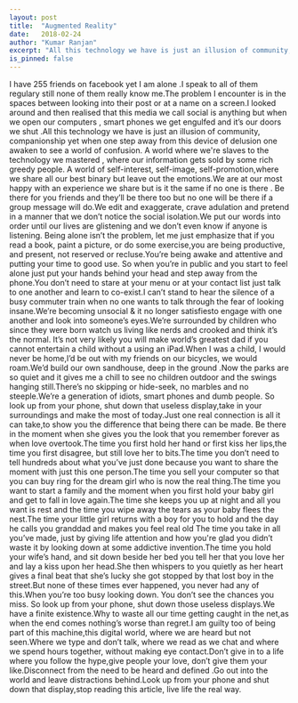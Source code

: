 ```yaml
---
layout: post
title:  "Augmented Reality"
date:   2018-02-24
author: "Kumar Ranjan"
excerpt: "All this technology we have is just an illusion of community, companionship yet when one step away from this device of delusion one awaken to see a world of confusion. "
is_pinned: false
---
```


I have 255 friends on facebook yet I am alone .I speak to all of them regulary still none of them really know me.The problem I encounter is in the spaces between looking into their post or at a name on a screen.I looked around and then realised that this media we call social is anything but when we open our computers , smart phones we get engulfed and it’s our doors we shut .All this technology we have is just an illusion of community, companionship yet when one step away from this device of delusion one awaken to see a world of confusion. A world where we're slaves to the technology we mastered , where our information gets sold by some rich greedy people. A world of self-interest, self-image, self-promotion,where we share all our best binary but leave out the emotions.We are at our most happy with an experience we share but is it the same if no one is there . Be there for you friends and they’ll be there too but no one will be there if a group message will do.We edit and exaggerate, crave adulation and pretend in a manner that we don’t notice the social isolation.We put our words into order until our lives are glistening and we don’t even know if anyone is listening. Being alone isn’t the problem, let me just emphasize that if you read a book, paint a picture, or do some exercise,you are being productive, and present, not reserved or recluse.You’re being awake and attentive and putting your time to good use. So when you’re in public and you start to feel alone just put your hands behind your head and step away from the phone.You don’t need to stare at your menu or at your contact list just talk to one another and learn to co-exist.I can’t stand to hear the silence of a busy commuter train when no one wants to talk through the fear of looking insane.We’re becoming unsocial & it no longer satisfiesto engage with one another and look into someone’s eyes.We’re surrounded by children who since they were born watch us living like nerds and crooked and think it’s the normal. It’s not very likely you will make world’s greatest dad if you cannot entertain a child without a using an iPad.When I was a child, I would never be home,I’d be out with my friends on our bicycles, we would roam.We’d build our own sandhouse, deep in the ground .Now the parks are so quiet and it gives me a chill to see no children outdoor and the swings hanging still.There’s no skipping or hide-seek, no marbles and no steeple.We’re a generation of idiots, smart phones and dumb people. So look up from your phone, shut down that useless display,take in your surroundings and make the most of today.Just one real connection is all it can take,to show you the difference that being there can be made. Be there in the moment when she gives you the look that you remember forever as when love overtook.The time you first hold her hand or first kiss her lips,the time you first disagree, but still love her to bits.The time you don’t need to tell hundreds about what you’ve just done because you want to share the moment with just this one person.The time you sell your computer so that you can buy ring for the dream girl who is now the real thing.The time you want to start a family and the moment when you first hold your baby girl and get to fall in love again.The time she keeps you up at night and all you want is rest and the time you wipe away the tears as your baby flees the nest.The time your little girl returns with a boy for you to hold and the day he calls you granddad and makes you feel real old The time you take in all you’ve made, just by giving life attention and how you're glad you didn’t waste it by looking down at some addictive invention.The time you hold your wife’s hand, and sit down beside her bed you tell her that you love her and lay a kiss upon her head.She then whispers to you quietly as her heart gives a final beat that she’s lucky she got stopped by that lost boy in the street.But none of these times ever happened, you never had any of this.When you’re too busy looking down. You don’t see the chances you miss. So look up from your phone, shut down those useless displays.We have a finite existence.Why to waste all our time getting caught in the net,as when the end comes nothing’s worse than regret.I am guilty too of being part of this machine,this digital world, where we are heard but not seen.Where we type and don’t talk, where we read as we chat and where we spend hours together, without making eye contact.Don’t give in to a life where you follow the hype,give people your love, don’t give them your like.Disconnect from the need to be heard and defined .Go out into the world and leave distractions behind.Look up from your phone and shut down that display,stop reading this article, live life the real way.
